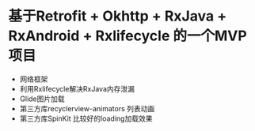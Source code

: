 
# 基于Retrofit + Okhttp + RxJava + RxAndroid + Rxlifecycle 的一个MVP项目
- 网络框架
- 利用Rxlifecycle解决RxJava内存泄漏
- Glide图片加载
- 第三方库recyclerview-animators 列表动画
- 第三方库SpinKit 比较好的loading加载效果